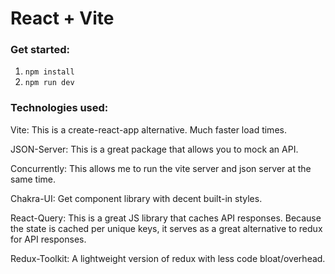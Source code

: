 # React + Vite

### Get started:

1. `npm install`
2. `npm run dev`

### Technologies used:

Vite: This is a create-react-app alternative. Much faster load times.

JSON-Server: This is a great package that allows you to mock an API.

Concurrently: This allows me to run the vite server and json server at the same time.

Chakra-UI: Get component library with decent built-in styles.

React-Query: This is a great JS library that caches API responses. Because the state is cached per unique keys, it serves as a great alternative to redux for API responses.

Redux-Toolkit: A lightweight version of redux with less code bloat/overhead.
